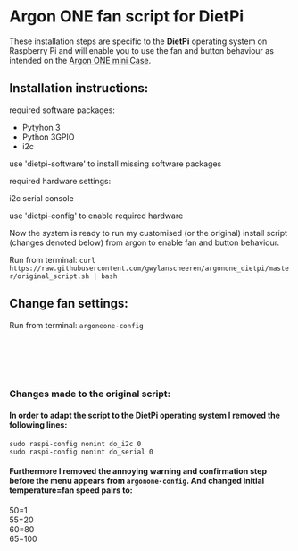 # Argon ONE fan script for DietPi
These installation steps are specific to the **DietPi** operating system on Raspberry Pi and will enable you to use the fan and button behaviour as intended on the [Argon ONE mini Case](https://www.argon40.com/argon-one-raspberry-pi-4-case.html).

## Installation instructions:

required software packages:

- Pytyhon 3
- Python 3GPIO
- i2c

use 'dietpi-software' to install missing software packages

required hardware settings:

i2c
serial console

use 'dietpi-config' to enable required hardware

Now the system is ready to run my customised (or the original) install script (changes denoted below) from argon to enable fan and button behaviour. 

Run from terminal: `curl https://raw.githubusercontent.com/gwylanscheeren/argonone_dietpi/master/original_script.sh | bash`

## Change fan settings:

Run from terminal: `argoneone-config`

&nbsp;  
&nbsp;  
&nbsp;  
&nbsp;  

### Changes made to the original script:
#### In order to adapt the script to the DietPi operating system I removed the following lines:

`sudo raspi-config nonint do_i2c 0`  
`sudo raspi-config nonint do_serial 0`

#### Furthermore I removed the annoying warning and confirmation step before the menu appears from `argonone-config`. And changed initial temperature=fan speed pairs to:
50=1  
55=20  
60=80  
65=100

